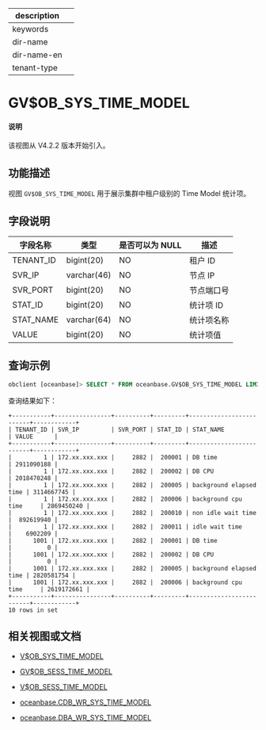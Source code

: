 |description||
|---|---|
|keywords||
|dir-name||
|dir-name-en||
|tenant-type||

# GV$OB_SYS_TIME_MODEL

<main id="notice" type='explain'>
<h4>说明</h4>
<p>该视图从 V4.2.2 版本开始引入。</p>
</main>

## 功能描述

视图 `GV$OB_SYS_TIME_MODEL` 用于展示集群中租户级别的 Time Model 统计项。

## 字段说明

| **字段名称** | **类型**  | **是否可以为 NULL** | **描述**                               |
|------------|-------------|---------------------|----------------------------------------|
| TENANT_ID  | bigint(20)  | NO   | 租户 ID     |
| SVR_IP     | varchar(46) | NO   | 节点 IP       |
| SVR_PORT   | bigint(20)  | NO   | 节点端口号        |
| STAT_ID    | bigint(20)  | NO   | 统计项 ID         |
| STAT_NAME  | varchar(64) | NO   | 统计项名称       |---待补充统计项名称
| VALUE      | bigint(20)  | NO   | 统计项值        |

## 查询示例

```sql
obclient [oceanbase]> SELECT * FROM oceanbase.GV$OB_SYS_TIME_MODEL LIMIT 10;
```

查询结果如下：

```shell
+-----------+----------------+----------+---------+-------------------------+------------+
| TENANT_ID | SVR_IP         | SVR_PORT | STAT_ID | STAT_NAME               | VALUE      |
+-----------+----------------+----------+---------+-------------------------+------------+
|         1 | 172.xx.xxx.xxx |     2882 |  200001 | DB time                 | 2911090188 |
|         1 | 172.xx.xxx.xxx |     2882 |  200002 | DB CPU                  | 2018470248 |
|         1 | 172.xx.xxx.xxx |     2882 |  200005 | background elapsed time | 3114667745 |
|         1 | 172.xx.xxx.xxx |     2882 |  200006 | background cpu time     | 2869450240 |
|         1 | 172.xx.xxx.xxx |     2882 |  200010 | non idle wait time      |  892619940 |
|         1 | 172.xx.xxx.xxx |     2882 |  200011 | idle wait time          |    6902209 |
|      1001 | 172.xx.xxx.xxx |     2882 |  200001 | DB time                 |          0 |
|      1001 | 172.xx.xxx.xxx |     2882 |  200002 | DB CPU                  |          0 |
|      1001 | 172.xx.xxx.xxx |     2882 |  200005 | background elapsed time | 2820581754 |
|      1001 | 172.xx.xxx.xxx |     2882 |  200006 | background cpu time     | 2619172661 |
+-----------+----------------+----------+---------+-------------------------+------------+
10 rows in set
```

## 相关视图或文档

* [V$OB_SYS_TIME_MODEL](17100.v-ob_sys_time_model-of-sys-tenant.md)

* [GV$OB_SESS_TIME_MODEL](16800.gv-ob_sess_time_model-of-sys-tenant.md)

* [V$OB_SESS_TIME_MODEL](16900.v-ob_sess_time_model-of-sys-tenant.md)

* [oceanbase.CDB_WR_SYS_TIME_MODEL](../200.dictionary-view-of-sys-tenant/28600.cdb_wr_sys_time_model-of-sys-tenant.md)

* [oceanbase.DBA_WR_SYS_TIME_MODEL](../200.dictionary-view-of-sys-tenant/28700.dba_wr_sys_time_model-of-sys-tenant.md)
